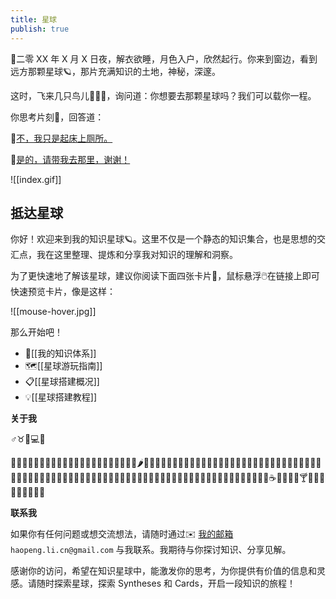 ```yaml
---
title: 星球
publish: true
---
```


🌙二零 XX 年 X 月 X 日夜，解衣欲睡，月色入户，欣然起行。你来到窗边，看到远方那颗星球🪐，那片充满知识的土地，神秘，深邃。

这时，飞来几只鸟儿🐤🐤🐤，询问道：你想要去那颗星球吗？我们可以载你一程。

你思考片刻🤔，回答道：

💬[不，我只是起床上厕所。](https://papertoilet.com/)

💬[是的，请带我去那里，谢谢！](#抵达星球)

![[index.gif]]

## 抵达星球

你好！欢迎来到我的知识星球🪐。这里不仅是一个静态的知识集合，也是思想的交汇点，我在这里整理、提炼和分享我对知识的理解和洞察。

为了更快速地了解该星球，建议你阅读下面四张卡片📄，鼠标悬浮🖱️在链接上即可快速预览卡片，像是这样：

![[mouse-hover.jpg]]

那么开始吧！

- 🌌[[我的知识体系]]
- 🗺️[[星球游玩指南]]
- 📋️[[星球搭建概况]]
- 💡[[星球搭建教程]]

**关于我**

♂️♉️🏫💻️🛌

🍇🍈🍉🍊🍋🍌🍍🥭🍎🍏🍐🍑🍒🍓🥝🍅🥥🥑🍆🥔🥕🌽🌶️🥒🥬🥦🧄🧅🥜🌰🍞🥐🥖🥨🥯🥞🧇🧀🍖🍗🥩🥓🍔🍟🍕🌭🥪🌮🌯🥙🧆🥚🍳🥘🍲🥣🥗🍿🧈🧂🥫🍱🍘🍙🍚🍛🍜🍝🍠🍢🍣🍤🍥🥮🍡🥟🥠🥡🦀🦞🦐🦑🦪🍦🍧🍨🍩🍪🎂🍰🧁🥧🍫🍬🍭🍮🍯🍼🥛☕️🍵🍶🍾🍷🍸️🍹🍺🍻🥂🥃🥤🧃🧉🧊

**联系我**

如果你有任何问题或想交流想法，请随时通过✉️ [我的邮箱](haopeng.li.cn@gmail.com) `haopeng.li.cn@gmail.com` 与我联系。我期待与你探讨知识、分享见解。

感谢你的访问，希望在知识星球中，能激发你的思考，为你提供有价值的信息和灵感。请随时探索星球，探索 Syntheses 和 Cards，开启一段知识的旅程！
